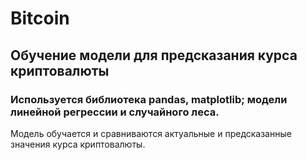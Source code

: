 # Bitcoin

## Обучение модели для предсказания курса криптовалюты

### Используется библиотека pandas, matplotlib; модели линейной регрессии и случайного леса.

Модель обучается и сравниваются актуальные и предсказанные значения курса криптовалюты. 
